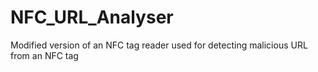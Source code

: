 # NFC_URL_Analyser
Modified version of an NFC tag reader used for detecting malicious URL from an NFC tag
